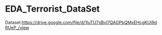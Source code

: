 # EDA_Terrorist_DataSet

Dataset:https://drive.google.com/file/d/1luTU7xBvI7QAGPbQMxEHcgKUi9d6UeP_/view
